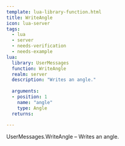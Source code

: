 ```yaml
---
template: lua-library-function.html
title: WriteAngle
icon: lua-server
tags:
  - lua
  - server
  - needs-verification
  - needs-example
lua:
  library: UserMessages
  function: WriteAngle
  realm: server
  description: "Writes an angle."
  
  arguments:
  - position: 1
    name: "angle"
    type: Angle
  returns:
    
---
```


<div class="lua__search__keywords">
UserMessages.WriteAngle &#x2013; Writes an angle.
</div>
